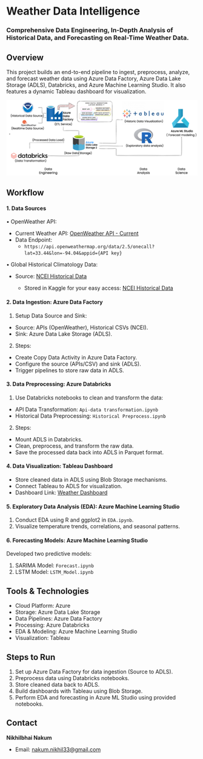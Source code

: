 # Weather Data Intelligence
### Comprehensive Data Engineering, In-Depth Analysis of Historical Data, and Forecasting on Real-Time Weather Data.
## Overview
This project builds an end-to-end pipeline to ingest, preprocess, analyze, and forecast weather data using Azure Data Factory, Azure Data Lake Storage (ADLS), Databricks, and Azure Machine Learning Studio. It also features a dynamic Tableau dashboard for visualization.

![Project Architecture](./Method.drawio.png)

## Workflow
#### 1. Data Sources
• OpenWeather API:
  - Current Weather API: [OpenWeather API - Current](https://openweathermap.org/current)
  - Data Endpoint:
    - `https://api.openweathermap.org/data/2.5/onecall?lat=33.44&lon=-94.04&appid={API key}`

• Global Historical Climatology Data:
  - Source: [NCEI Historical Data](https://www.ncei.noaa.gov/access/search/data-search/global-historical-climatology-network-hourly?bbox=40.963,-74.257,40.463,-73.757)

      - Stored in Kaggle for your easy access: [NCEI Historical Data](https://www.kaggle.com/datasets/nikhilnakum/raw-weather-data-newyork-city-100-features)

#### 2. Data Ingestion: Azure Data Factory
1. Setup Data Source and Sink:
  - Source: APIs (OpenWeather), Historical CSVs (NCEI).
  - Sink: Azure Data Lake Storage (ADLS).
2. Steps:
  - Create Copy Data Activity in Azure Data Factory.
  - Configure the source (APIs/CSV) and sink (ADLS).
  - Trigger pipelines to store raw data in ADLS.

#### 3. Data Preprocessing: Azure Databricks
1. Use Databricks notebooks to clean and transform the data:
  - API Data Transformation: `Api-data transformation.ipynb`
  - Historical Data Preprocessing: `Historical Preprocess.ipynb`
2. Steps:
  - Mount ADLS in Databricks.
  - Clean, preprocess, and transform the raw data.
  - Save the processed data back into ADLS in Parquet format.

#### 4. Data Visualization: Tableau Dashboard
- Store cleaned data in ADLS using Blob Storage mechanisms.
- Connect Tableau to ADLS for visualization.
- Dashboard Link: [Weather Dashboard](https://public.tableau.com/app/profile/yash.gajera/viz/Final_Dashboard_17334287772920/Dashboard)

#### 5. Exploratory Data Analysis (EDA): Azure Machine Learning Studio
1. Conduct EDA using R and ggplot2 in `EDA.ipynb`.
2. Visualize temperature trends, correlations, and seasonal patterns.

#### 6. Forecasting Models: Azure Machine Learning Studio
Developed two predictive models:
1. SARIMA Model: `Forecast.ipynb`
2. LSTM Model: `LSTM_Model.ipynb`

## Tools & Technologies
- Cloud Platform: Azure
- Storage: Azure Data Lake Storage
- Data Pipelines: Azure Data Factory
- Processing: Azure Databricks
- EDA & Modeling: Azure Machine Learning Studio
- Visualization: Tableau

## Steps to Run
1. Set up Azure Data Factory for data ingestion (Source to ADLS).
2. Preprocess data using Databricks notebooks.
3. Store cleaned data back to ADLS.
4. Build dashboards with Tableau using Blob Storage.
5. Perform EDA and forecasting in Azure ML Studio using provided notebooks.

## Contact
**Nikhilbhai Nakum**
-	Email: nakum.nikhil33@gmail.com
 
